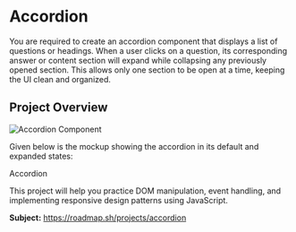 # Accordion

You are required to create an accordion component that displays a list of questions or headings. When a user clicks on a question, its corresponding answer or content section will expand while collapsing any previously opened section. This allows only one section to be open at a time, keeping the UI clean and organized.

## Project Overview

![Accordion Component](1.png)

Given below is the mockup showing the accordion in its default and expanded states:

Accordion

This project will help you practice DOM manipulation, event handling, and implementing responsive design patterns using JavaScript.

**Subject:** https://roadmap.sh/projects/accordion
